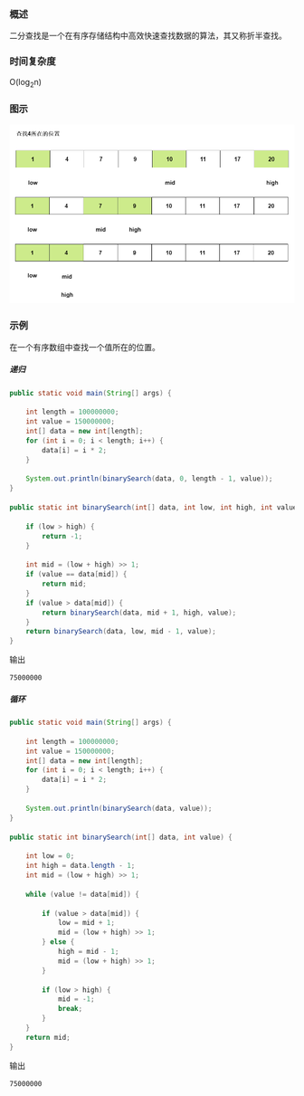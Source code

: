 ### 概述

二分查找是一个在有序存储结构中高效快速查找数据的算法，其又称折半查找。

### 时间复杂度

O(log<sub>2</sub>n)

### 图示

<img src="./数据结构与算法/算法/image/二分查找.png" alt="二分查找"/>

### 示例

在一个有序数组中查找一个值所在的位置。

##### 递归

``` java
public static void main(String[] args) {

    int length = 100000000;
    int value = 150000000;
    int[] data = new int[length];
    for (int i = 0; i < length; i++) {
        data[i] = i * 2;
    }

    System.out.println(binarySearch(data, 0, length - 1, value));
}

public static int binarySearch(int[] data, int low, int high, int value) {

    if (low > high) {
        return -1;
    }

    int mid = (low + high) >> 1;
    if (value == data[mid]) {
        return mid;
    }
    if (value > data[mid]) {
        return binarySearch(data, mid + 1, high, value);
    }
    return binarySearch(data, low, mid - 1, value);
}
```

输出

``` text
75000000
```

##### 循环

``` java
public static void main(String[] args) {

    int length = 100000000;
    int value = 150000000;
    int[] data = new int[length];
    for (int i = 0; i < length; i++) {
        data[i] = i * 2;
    }

    System.out.println(binarySearch(data, value));
}

public static int binarySearch(int[] data, int value) {

    int low = 0;
    int high = data.length - 1;
    int mid = (low + high) >> 1;

    while (value != data[mid]) {

        if (value > data[mid]) {
            low = mid + 1;
            mid = (low + high) >> 1;
        } else {
            high = mid - 1;
            mid = (low + high) >> 1;
        }

        if (low > high) {
            mid = -1;
            break;
        }
    }
    return mid;
}
```

输出

``` text
75000000
```